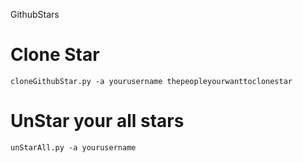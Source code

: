 GithubStars

# Clone Star

    cloneGithubStar.py -a yourusername thepeopleyourwanttoclonestar

# UnStar your all stars

    unStarAll.py -a yourusername
